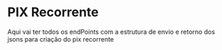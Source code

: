 # PIX Recorrente

Aqui vai ter todos os endPoints com a estrutura de envio e retorno dos jsons para criação do pix recorrente
